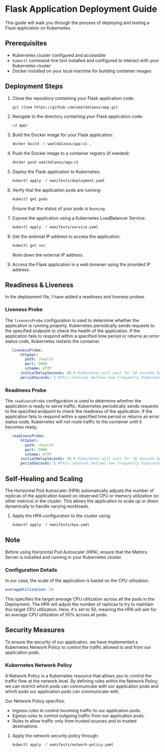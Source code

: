 # Flask Application Deployment Guide

This guide will walk you through the process of deploying and testing a Flask application on Kubernetes.

## Prerequisites

- Kubernetes cluster configured and accessible
- `kubectl` command-line tool installed and configured to interact with your Kubernetes cluster
- Docker installed on your local machine for building container images

## Deployment Steps

1. Clone the repository containing your Flask application code:

   ```bash
   git clone https://github.com/waeldalaous/app.git
   ```

2. Navigate to the directory containing your Flask application code:

   ```bash
   cd app/
   ```

3. Build the Docker image for your Flask application:

   ```bash
   docker build -t waeldalaous/app:v1 .
   ```

4. Push the Docker image to a container registry (if needed):

   ```bash
   docker push waeldalaous/app:v1
   ```

5. Deploy the Flask application to Kubernetes:

   ```bash
   kubectl apply -f manifests/deployment.yaml
   ```

6. Verify that the application pods are running:

   ```bash
   kubectl get pods
   ```

   Ensure that the status of your pods is `Running`.

7. Expose the application using a Kubernetes LoadBalancer Service:

   ```bash
   kubectl apply -f manifests/service.yaml
   ```

8. Get the external IP address to access the application:

   ```bash
   kubectl get svc
   ```

   Note down the external IP address.

9. Access the Flask application in a web browser using the provided IP address.


## Readiness & Liveness
In the deployment file, I have added a readiness and liveness probes.

### Liveness Probe
The `livenessProbe` configuration is used to determine whether the application is running properly. Kubernetes periodically sends requests to the specified endpoint to check the health of the application. If the application fails to respond within a specified time period or returns an error status code, Kubernetes restarts the container.

   ```yaml
      livenessProbe:
          httpGet:
            path: /health
            port: 5000
            scheme: HTTP
          initialDelaySeconds: 30 # Kubernetes will wait for 30 seconds before initiating the initial liveness probe after starting the container.
          periodSeconds: 5 #This interval defines how frequently Kubernetes checks the health of the application.
   ```

### Readiness Probe
The `readinessProbe` configuration is used to determine whether the application is ready to serve traffic. Kubernetes periodically sends requests to the specified endpoint to check the readiness of the application. If the application fails to respond within a specified time period or returns an error status code, Kubernetes will not route traffic to the container until it becomes ready.

   ```yaml
      readinessProbe:
          httpGet:
            path: /health
            port: 5000
            scheme: HTTP
          initialDelaySeconds: 30 # Kubernetes will wait for 30 seconds before initiating the initial liveness probe after starting the container.
          periodSeconds: 5 #This interval defines how frequently Kubernetes checks the health of the application.
   ```

## Self-Healing and Scaling
The Horizontal Pod Autoscaler (HPA) automatically adjusts the number of replicas of the application based on observed CPU or memory utilization (or other metrics) in the cluster. This allows the application to scale up or down dynamically to handle varying workloads.

1. Apply the HPA configuration to the cluster using:
   ```bash
   kubectl apply -f manifests/hpa.yaml
   ```
## Note
Before using Horizontal Pod Autoscaler (HPA), ensure that the Metrics Server is installed and running in your Kubernetes cluster.

### Configuration Details
In our case, the scale of the application is based on the CPU utilization.
   ```yaml
   averageUtilization: 50
   ``` 
This specifies the target average CPU utilization across all the pods in the Deployment. The HPA will adjust the number of replicas to try to maintain this target CPU utilization. Here, it's set to 50, meaning the HPA will aim for an average CPU utilization of 50% across all pods.

## Security Measures

To ensure the security of our application, we have implemented a Kubernetes Network Policy to control the traffic allowed to and from our application pods.
### Kubernetes Network Policy

A Network Policy is a Kubernetes resource that allows you to control the traffic flow at the network level. By defining rules within the Network Policy, we can restrict which pods can communicate with our application pods and which pods our application pods can communicate with.

Our Network Policy specifies:

- Ingress rules to control incoming traffic to our application pods.
- Egress rules to control outgoing traffic from our application pods.
- Rules to allow traffic only from trusted sources and to trusted destinations.

1. Apply the network security policy through:
   ```bash
   kubectl apply -f manifests/network-policy.yaml
   ```

